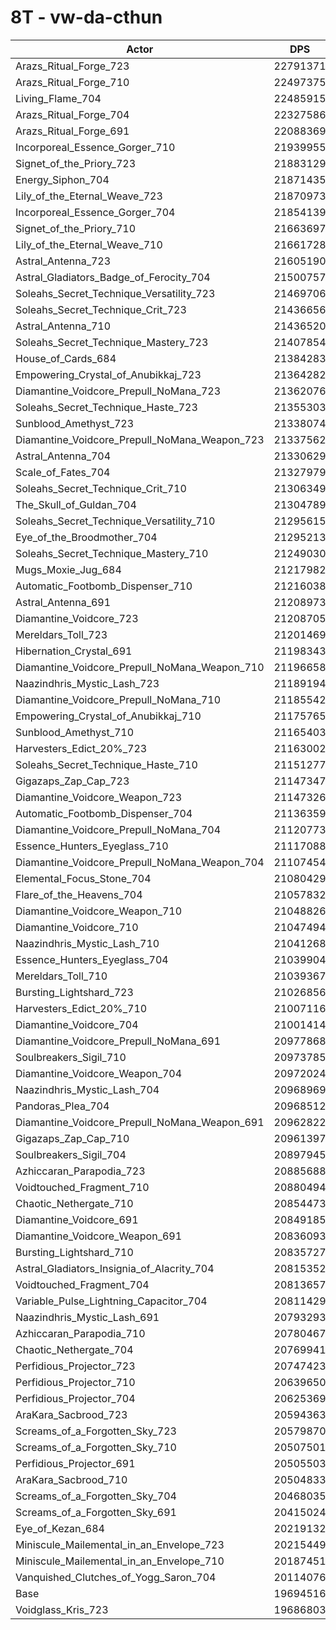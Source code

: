 # 8T - vw-da-cthun
| Actor | DPS | Increase |
|---|:---:|:---:|
|Arazs_Ritual_Forge_723|22791371|15.72%|
|Arazs_Ritual_Forge_710|22497375|14.23%|
|Living_Flame_704|22485915|14.17%|
|Arazs_Ritual_Forge_704|22327586|13.37%|
|Arazs_Ritual_Forge_691|22088369|12.15%|
|Incorporeal_Essence_Gorger_710|21939955|11.40%|
|Signet_of_the_Priory_723|21883129|11.11%|
|Energy_Siphon_704|21871435|11.05%|
|Lily_of_the_Eternal_Weave_723|21870973|11.05%|
|Incorporeal_Essence_Gorger_704|21854139|10.97%|
|Signet_of_the_Priory_710|21663697|10.00%|
|Lily_of_the_Eternal_Weave_710|21661728|9.99%|
|Astral_Antenna_723|21605190|9.70%|
|Astral_Gladiators_Badge_of_Ferocity_704|21500757|9.17%|
|Soleahs_Secret_Technique_Versatility_723|21469706|9.01%|
|Soleahs_Secret_Technique_Crit_723|21436656|8.85%|
|Astral_Antenna_710|21436520|8.85%|
|Soleahs_Secret_Technique_Mastery_723|21407854|8.70%|
|House_of_Cards_684|21384283|8.58%|
|Empowering_Crystal_of_Anubikkaj_723|21364282|8.48%|
|Diamantine_Voidcore_Prepull_NoMana_723|21362076|8.47%|
|Soleahs_Secret_Technique_Haste_723|21355303|8.43%|
|Sunblood_Amethyst_723|21338074|8.35%|
|Diamantine_Voidcore_Prepull_NoMana_Weapon_723|21337562|8.34%|
|Astral_Antenna_704|21330629|8.31%|
|Scale_of_Fates_704|21327979|8.29%|
|Soleahs_Secret_Technique_Crit_710|21306349|8.18%|
|The_Skull_of_Guldan_704|21304789|8.18%|
|Soleahs_Secret_Technique_Versatility_710|21295615|8.13%|
|Eye_of_the_Broodmother_704|21295213|8.13%|
|Soleahs_Secret_Technique_Mastery_710|21249030|7.89%|
|Mugs_Moxie_Jug_684|21217982|7.74%|
|Automatic_Footbomb_Dispenser_710|21216038|7.73%|
|Astral_Antenna_691|21208973|7.69%|
|Diamantine_Voidcore_723|21208705|7.69%|
|Mereldars_Toll_723|21201469|7.65%|
|Hibernation_Crystal_691|21198343|7.64%|
|Diamantine_Voidcore_Prepull_NoMana_Weapon_710|21196658|7.63%|
|Naazindhris_Mystic_Lash_723|21189194|7.59%|
|Diamantine_Voidcore_Prepull_NoMana_710|21185542|7.57%|
|Empowering_Crystal_of_Anubikkaj_710|21175765|7.52%|
|Sunblood_Amethyst_710|21165403|7.47%|
|Harvesters_Edict_20%_723|21163002|7.46%|
|Soleahs_Secret_Technique_Haste_710|21151277|7.40%|
|Gigazaps_Zap_Cap_723|21147347|7.38%|
|Diamantine_Voidcore_Weapon_723|21147326|7.38%|
|Automatic_Footbomb_Dispenser_704|21136359|7.32%|
|Diamantine_Voidcore_Prepull_NoMana_704|21120773|7.24%|
|Essence_Hunters_Eyeglass_710|21117088|7.22%|
|Diamantine_Voidcore_Prepull_NoMana_Weapon_704|21107454|7.17%|
|Elemental_Focus_Stone_704|21080429|7.04%|
|Flare_of_the_Heavens_704|21057832|6.92%|
|Diamantine_Voidcore_Weapon_710|21048826|6.88%|
|Diamantine_Voidcore_710|21047494|6.87%|
|Naazindhris_Mystic_Lash_710|21041268|6.84%|
|Essence_Hunters_Eyeglass_704|21039904|6.83%|
|Mereldars_Toll_710|21039367|6.83%|
|Bursting_Lightshard_723|21026856|6.77%|
|Harvesters_Edict_20%_710|21007116|6.66%|
|Diamantine_Voidcore_704|21001414|6.64%|
|Diamantine_Voidcore_Prepull_NoMana_691|20977868|6.52%|
|Soulbreakers_Sigil_710|20973785|6.50%|
|Diamantine_Voidcore_Weapon_704|20972024|6.49%|
|Naazindhris_Mystic_Lash_704|20968969|6.47%|
|Pandoras_Plea_704|20968512|6.47%|
|Diamantine_Voidcore_Prepull_NoMana_Weapon_691|20962822|6.44%|
|Gigazaps_Zap_Cap_710|20961397|6.43%|
|Soulbreakers_Sigil_704|20897945|6.11%|
|Azhiccaran_Parapodia_723|20885688|6.05%|
|Voidtouched_Fragment_710|20880494|6.02%|
|Chaotic_Nethergate_710|20854473|5.89%|
|Diamantine_Voidcore_691|20849185|5.86%|
|Diamantine_Voidcore_Weapon_691|20836093|5.80%|
|Bursting_Lightshard_710|20835727|5.79%|
|Astral_Gladiators_Insignia_of_Alacrity_704|20815352|5.69%|
|Voidtouched_Fragment_704|20813657|5.68%|
|Variable_Pulse_Lightning_Capacitor_704|20811429|5.67%|
|Naazindhris_Mystic_Lash_691|20793293|5.58%|
|Azhiccaran_Parapodia_710|20780467|5.51%|
|Chaotic_Nethergate_704|20769941|5.46%|
|Perfidious_Projector_723|20747423|5.35%|
|Perfidious_Projector_710|20639650|4.80%|
|Perfidious_Projector_704|20625369|4.73%|
|AraKara_Sacbrood_723|20594363|4.57%|
|Screams_of_a_Forgotten_Sky_723|20579870|4.50%|
|Screams_of_a_Forgotten_Sky_710|20507501|4.13%|
|Perfidious_Projector_691|20505503|4.12%|
|AraKara_Sacbrood_710|20504833|4.11%|
|Screams_of_a_Forgotten_Sky_704|20468035|3.93%|
|Screams_of_a_Forgotten_Sky_691|20415024|3.66%|
|Eye_of_Kezan_684|20219132|2.66%|
|Miniscule_Mailemental_in_an_Envelope_723|20215449|2.65%|
|Miniscule_Mailemental_in_an_Envelope_710|20187451|2.50%|
|Vanquished_Clutches_of_Yogg_Saron_704|20114076|2.13%|
|Base|19694516|0.00%|
|Voidglass_Kris_723|19686803|-0.04%|
